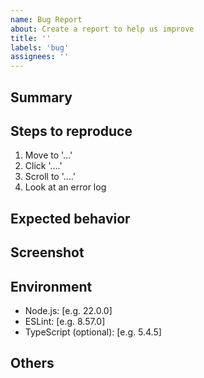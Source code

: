 ```yaml
---
name: Bug Report
about: Create a report to help us improve
title: ''
labels: 'bug'
assignees: ''
---
```


<!-- Use this template to report bugs. -->
<!-- Please provide as much detail as possible with the required information. -->

## Summary

<!-- A clear and concise description of the bug(s) encountered. -->

## Steps to reproduce

<!-- Clearly describe the steps to reproduce the bug. -->

1. Move to '...'
2. Click '....'
3. Scroll to '....'
4. Look at an error log

## Expected behavior

<!-- Describe the correct behavior that is inherently expected. -->

## Screenshot

<!-- Please add screenshots if they help explain the issue. -->

## Environment

<!-- Please provide the following information. -->

- Node.js: [e.g. 22.0.0]
- ESLint: [e.g. 8.57.0]
- TypeScript (optional): [e.g. 5.4.5]

## Others

<!-- Add any other context for the issue. -->
